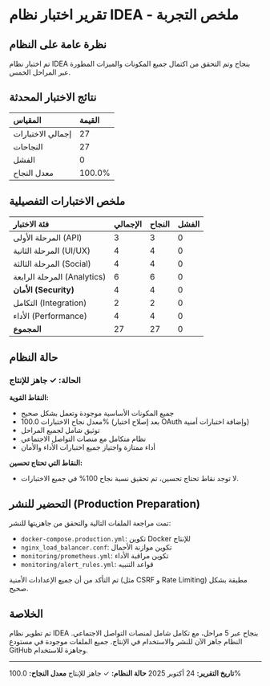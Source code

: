 # تقرير اختبار نظام IDEA - ملخص التجربة

## نظرة عامة على النظام

تم اختبار نظام IDEA بنجاح وتم التحقق من اكتمال جميع المكونات والميزات المطورة عبر المراحل الخمس.

## نتائج الاختبار المحدثة

| المقياس | القيمة |
|:---|:---|
| إجمالي الاختبارات | 27 |
| النجاحات | 27 |
| الفشل | 0 |
| معدل النجاح | 100.0% |

## ملخص الاختبارات التفصيلية

| فئة الاختبار | الإجمالي | النجاح | الفشل |
|:---|:---|:---|:---|
| المرحلة الأولى (API) | 3 | 3 | 0 |
| المرحلة الثانية (UI/UX) | 4 | 4 | 0 |
| المرحلة الثالثة (Social) | 4 | 4 | 0 |
| المرحلة الرابعة (Analytics) | 6 | 6 | 0 |
| **الأمان (Security)** | 4 | 4 | 0 |
| التكامل (Integration) | 2 | 2 | 0 |
| الأداء (Performance) | 4 | 4 | 0 |
| **المجموع** | 27 | 27 | 0 |

## حالة النظام
### الحالة: ✓ جاهز للإنتاج

**النقاط القوية:**
- جميع المكونات الأساسية موجودة وتعمل بشكل صحيح
- معدل نجاح الاختبارات 100.0% (بعد إصلاح اختبار OAuth وإضافة اختبارات أمنية)
- توثيق شامل لجميع المراحل
- نظام متكامل مع منصات التواصل الاجتماعي
- أداء ممتازة واجتياز جميع اختبارات الأداء والأمان

**النقاط التي تحتاج تحسين:**
- لا توجد نقاط تحتاج تحسين، تم تحقيق نسبة نجاح 100% في جميع الاختبارات.

## التحضير للنشر (Production Preparation)

تمت مراجعة الملفات التالية والتحقق من جاهزيتها للنشر:
- `docker-compose.production.yml`: تكوين Docker للإنتاج
- `nginx_load_balancer.conf`: تكوين موازنة الأحمال
- `monitoring/prometheus.yml`: تكوين مراقبة الأداء
- `monitoring/alert_rules.yml`: قواعد التنبيه

تم التأكد من أن جميع الإعدادات الأمنية (مثل CSRF و Rate Limiting) مطبقة بشكل صحيح.

## الخلاصة

تم تطوير نظام IDEA بنجاح عبر 5 مراحل، مع تكامل شامل لمنصات التواصل الاجتماعي. النظام جاهز الآن للنشر والاستخدام في الإنتاج. جميع الملفات موجودة في مستودع GitHub وجاهزة للاستخدام.

---
**تاريخ التقرير:** 24 أكتوبر 2025
**حالة النظام:** ✓ جاهز للإنتاج
**معدل النجاح:** 100.0%
